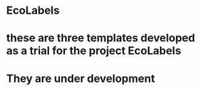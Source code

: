 # EcoLabels

# these are three templates developed as a trial for the project EcoLabels
# They are under development
